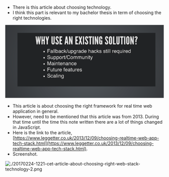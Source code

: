 * There is this article about choosing technology.
* I think this part is relevant to my bachelor thesis in term of choosing the right technologies.

![./20170224-1221-cet-article-about-choosing-right-web-stack-technology-1.png](./20170224-1221-cet-article-about-choosing-right-web-stack-technology-1.png)

* This article is about choosing the right framework for real time web application in general.
* However, need to be mentioned that this article was from 2013. During that time until the time this note written there are a lot of things changed in JavaScript.
* Here is the link to the article, [https://www.leggetter.co.uk/2013/12/09/choosing-realtime-web-app-tech-stack.html](https://www.leggetter.co.uk/2013/12/09/choosing-realtime-web-app-tech-stack.html).
* Screenshot.

![./20170224-1221-cet-article-about-choosing-right-web-stack-technology-2.png](./20170224-1221-cet-article-about-choosing-right-web-stack-technology-2.png)